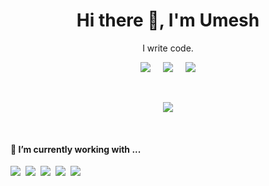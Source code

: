   <h1 align='center'> Hi there 👋, I'm Umesh  </h1>

  <p align='center'>
  I write code. 
  </p>

  <p align='center'>
    <a href="https://twitter.com/umeshnalinde"><img src="https://img.shields.io/badge/twitter-%231DA1F2.svg?&style=for-the-badge&logo=twitter&logoColor=white" /></a>&nbsp;&nbsp;&nbsp;&nbsp;
    <a href="https://www.linkedin.com/in/umesh-nalinde-43535319b/"><img src="https://img.shields.io/badge/linkedin-%230077B5.svg?&style=for-the-badge&logo=linkedin&logoColor=white" /></a>&nbsp;&nbsp;&nbsp;&nbsp;
    <a href="mailto:umeshnalinde1024@gmail.com"><img src="https://img.shields.io/badge/gmail-%23D14836.svg?&style=for-the-badge&logo=gmail&logoColor=white" /></a>

  </p>

  <br>

  <p align = "center">
    <img src = "https://github-readme-stats.vercel.app/api?username=umeshnalinde&show_icons=true">
  </p>

  <br>

  <h4> 🔭 I’m currently working with ...</h4>
  <p >
    <img src="https://img.shields.io/badge/html5%20-%23e34f26.svg?&style=for-the-badge&logo=html5&logoColor=white" />&nbsp;&nbsp;<img src="https://img.shields.io/badge/css3%20-%231572B6.svg?&style=for-the-badge&logo=css3&logoColor=white" />&nbsp;&nbsp;<img src="https://img.shields.io/badge/javascript%20-%23F7DF1E.svg?&style=for-the-badge&logo=javascript&logoColor=white" />&nbsp;&nbsp;<img src="https://img.shields.io/badge/react%20-%2361DAFB.svg?&style=for-the-badge&logo=react&logoColor=white" />&nbsp;&nbsp;<img src="https://img.shields.io/badge/node.js%20-%23339933.svg?&style=for-the-badge&logo=node.js&logoColor=white" />
  </p>
